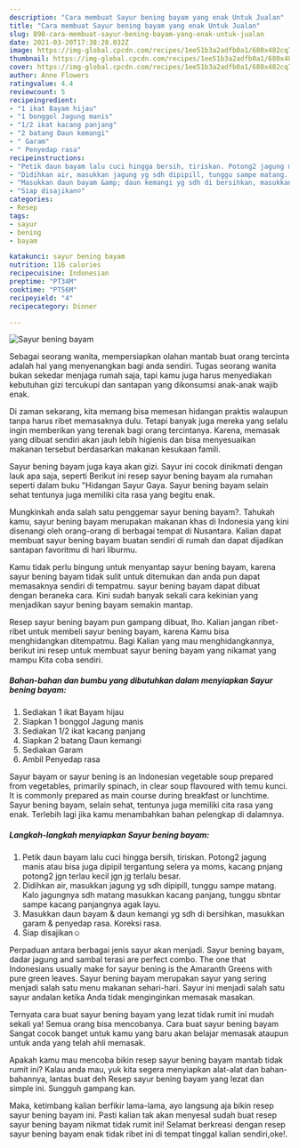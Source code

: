 ```yaml
---
description: "Cara membuat Sayur bening bayam yang enak Untuk Jualan"
title: "Cara membuat Sayur bening bayam yang enak Untuk Jualan"
slug: 898-cara-membuat-sayur-bening-bayam-yang-enak-untuk-jualan
date: 2021-03-20T17:38:28.032Z
image: https://img-global.cpcdn.com/recipes/1ee51b3a2adfb0a1/680x482cq70/sayur-bening-bayam-foto-resep-utama.jpg
thumbnail: https://img-global.cpcdn.com/recipes/1ee51b3a2adfb0a1/680x482cq70/sayur-bening-bayam-foto-resep-utama.jpg
cover: https://img-global.cpcdn.com/recipes/1ee51b3a2adfb0a1/680x482cq70/sayur-bening-bayam-foto-resep-utama.jpg
author: Anne Flowers
ratingvalue: 4.4
reviewcount: 5
recipeingredient:
- "1 ikat Bayam hijau"
- "1 bonggol Jagung manis"
- "1/2 ikat kacang panjang"
- "2 batang Daun kemangi"
- " Garam"
- " Penyedap rasa"
recipeinstructions:
- "Petik daun bayam lalu cuci hingga bersih, tiriskan. Potong2 jagung manis atau bisa juga dipipil tergantung selera ya moms, kacang pnjang potong2 jgn terlau kecil jgn jg terlalu besar."
- "Didihkan air, masukkan jagung yg sdh dipipill, tunggu sampe matang. Kalo jagungnya sdh matang masukkan kacang panjang, tunggu sbntar sampe kacang panjangnya agak layu."
- "Masukkan daun bayam &amp; daun kemangi yg sdh di bersihkan, masukkan garam &amp; penyedap rasa. Koreksi rasa."
- "Siap disajikan☺️"
categories:
- Resep
tags:
- sayur
- bening
- bayam

katakunci: sayur bening bayam 
nutrition: 116 calories
recipecuisine: Indonesian
preptime: "PT34M"
cooktime: "PT56M"
recipeyield: "4"
recipecategory: Dinner

---
```



![Sayur bening bayam](https://img-global.cpcdn.com/recipes/1ee51b3a2adfb0a1/680x482cq70/sayur-bening-bayam-foto-resep-utama.jpg)

Sebagai seorang wanita, mempersiapkan olahan mantab buat orang tercinta adalah hal yang menyenangkan bagi anda sendiri. Tugas seorang  wanita bukan sekedar menjaga rumah saja, tapi kamu juga harus menyediakan kebutuhan gizi tercukupi dan santapan yang dikonsumsi anak-anak wajib enak.

Di zaman  sekarang, kita memang bisa memesan hidangan praktis walaupun tanpa harus ribet memasaknya dulu. Tetapi banyak juga mereka yang selalu ingin memberikan yang terenak bagi orang tercintanya. Karena, memasak yang dibuat sendiri akan jauh lebih higienis dan bisa menyesuaikan makanan tersebut berdasarkan makanan kesukaan famili. 

Sayur bening bayam juga kaya akan gizi. Sayur ini cocok dinikmati dengan lauk apa saja, seperti Berikut ini resep sayur bening bayam ala rumahan seperti dalam buku &#34;Hidangan Sayur Gaya. Sayur bening bayam selain sehat tentunya juga memiliki cita rasa yang begitu enak.

Mungkinkah anda salah satu penggemar sayur bening bayam?. Tahukah kamu, sayur bening bayam merupakan makanan khas di Indonesia yang kini disenangi oleh orang-orang di berbagai tempat di Nusantara. Kalian dapat membuat sayur bening bayam buatan sendiri di rumah dan dapat dijadikan santapan favoritmu di hari liburmu.

Kamu tidak perlu bingung untuk menyantap sayur bening bayam, karena sayur bening bayam tidak sulit untuk ditemukan dan anda pun dapat memasaknya sendiri di tempatmu. sayur bening bayam dapat dibuat dengan beraneka cara. Kini sudah banyak sekali cara kekinian yang menjadikan sayur bening bayam semakin mantap.

Resep sayur bening bayam pun gampang dibuat, lho. Kalian jangan ribet-ribet untuk membeli sayur bening bayam, karena Kamu bisa menghidangkan ditempatmu. Bagi Kalian yang mau menghidangkannya, berikut ini resep untuk membuat sayur bening bayam yang nikamat yang mampu Kita coba sendiri.

<!--inarticleads1-->

##### Bahan-bahan dan bumbu yang dibutuhkan dalam menyiapkan Sayur bening bayam:

1. Sediakan 1 ikat Bayam hijau
1. Siapkan 1 bonggol Jagung manis
1. Sediakan 1/2 ikat kacang panjang
1. Siapkan 2 batang Daun kemangi
1. Sediakan  Garam
1. Ambil  Penyedap rasa


Sayur bayam or sayur bening is an Indonesian vegetable soup prepared from vegetables, primarily spinach, in clear soup flavoured with temu kunci. It is commonly prepared as main course during breakfast or lunchtime. Sayur bening bayam, selain sehat, tentunya juga memiliki cita rasa yang enak. Terlebih lagi jika kamu menambahkan bahan pelengkap di dalamnya. 

<!--inarticleads2-->

##### Langkah-langkah menyiapkan Sayur bening bayam:

1. Petik daun bayam lalu cuci hingga bersih, tiriskan. Potong2 jagung manis atau bisa juga dipipil tergantung selera ya moms, kacang pnjang potong2 jgn terlau kecil jgn jg terlalu besar.
1. Didihkan air, masukkan jagung yg sdh dipipill, tunggu sampe matang. Kalo jagungnya sdh matang masukkan kacang panjang, tunggu sbntar sampe kacang panjangnya agak layu.
1. Masukkan daun bayam &amp; daun kemangi yg sdh di bersihkan, masukkan garam &amp; penyedap rasa. Koreksi rasa.
1. Siap disajikan☺️


Perpaduan antara berbagai jenis sayur akan menjadi. Sayur bening bayam, dadar jagung and sambal terasi are perfect combo. The one that Indonesians usually make for sayur bening is the Amaranth Greens with pure green leaves. Sayur bening bayam merupakan sayur yang sering menjadi salah satu menu makanan sehari-hari. Sayur ini menjadi salah satu sayur andalan ketika Anda tidak menginginkan memasak masakan. 

Ternyata cara buat sayur bening bayam yang lezat tidak rumit ini mudah sekali ya! Semua orang bisa mencobanya. Cara buat sayur bening bayam Sangat cocok banget untuk kamu yang baru akan belajar memasak ataupun untuk anda yang telah ahli memasak.

Apakah kamu mau mencoba bikin resep sayur bening bayam mantab tidak rumit ini? Kalau anda mau, yuk kita segera menyiapkan alat-alat dan bahan-bahannya, lantas buat deh Resep sayur bening bayam yang lezat dan simple ini. Sungguh gampang kan. 

Maka, ketimbang kalian berfikir lama-lama, ayo langsung aja bikin resep sayur bening bayam ini. Pasti kalian tak akan menyesal sudah buat resep sayur bening bayam nikmat tidak rumit ini! Selamat berkreasi dengan resep sayur bening bayam enak tidak ribet ini di tempat tinggal kalian sendiri,oke!.

